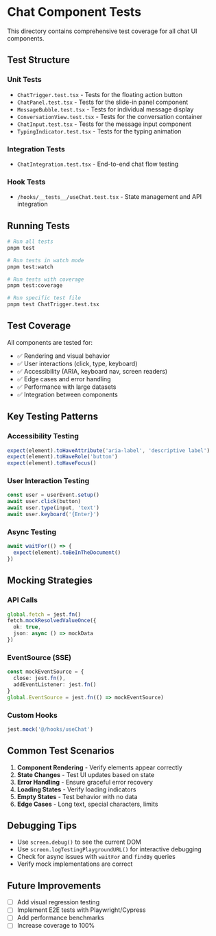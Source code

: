 # Chat Component Tests

This directory contains comprehensive test coverage for all chat UI components.

## Test Structure

### Unit Tests
- `ChatTrigger.test.tsx` - Tests for the floating action button
- `ChatPanel.test.tsx` - Tests for the slide-in panel component
- `MessageBubble.test.tsx` - Tests for individual message display
- `ConversationView.test.tsx` - Tests for the conversation container
- `ChatInput.test.tsx` - Tests for the message input component
- `TypingIndicator.test.tsx` - Tests for the typing animation

### Integration Tests
- `ChatIntegration.test.tsx` - End-to-end chat flow testing

### Hook Tests
- `/hooks/__tests__/useChat.test.tsx` - State management and API integration

## Running Tests

```bash
# Run all tests
pnpm test

# Run tests in watch mode
pnpm test:watch

# Run tests with coverage
pnpm test:coverage

# Run specific test file
pnpm test ChatTrigger.test.tsx
```

## Test Coverage

All components are tested for:
- ✅ Rendering and visual behavior
- ✅ User interactions (click, type, keyboard)
- ✅ Accessibility (ARIA, keyboard nav, screen readers)
- ✅ Edge cases and error handling
- ✅ Performance with large datasets
- ✅ Integration between components

## Key Testing Patterns

### Accessibility Testing
```typescript
expect(element).toHaveAttribute('aria-label', 'descriptive label')
expect(element).toHaveRole('button')
expect(element).toHaveFocus()
```

### User Interaction Testing
```typescript
const user = userEvent.setup()
await user.click(button)
await user.type(input, 'text')
await user.keyboard('{Enter}')
```

### Async Testing
```typescript
await waitFor(() => {
  expect(element).toBeInTheDocument()
})
```

## Mocking Strategies

### API Calls
```typescript
global.fetch = jest.fn()
fetch.mockResolvedValueOnce({
  ok: true,
  json: async () => mockData
})
```

### EventSource (SSE)
```typescript
const mockEventSource = {
  close: jest.fn(),
  addEventListener: jest.fn()
}
global.EventSource = jest.fn(() => mockEventSource)
```

### Custom Hooks
```typescript
jest.mock('@/hooks/useChat')
```

## Common Test Scenarios

1. **Component Rendering** - Verify elements appear correctly
2. **State Changes** - Test UI updates based on state
3. **Error Handling** - Ensure graceful error recovery
4. **Loading States** - Verify loading indicators
5. **Empty States** - Test behavior with no data
6. **Edge Cases** - Long text, special characters, limits

## Debugging Tips

- Use `screen.debug()` to see the current DOM
- Use `screen.logTestingPlaygroundURL()` for interactive debugging
- Check for async issues with `waitFor` and `findBy` queries
- Verify mock implementations are correct

## Future Improvements

- [ ] Add visual regression testing
- [ ] Implement E2E tests with Playwright/Cypress
- [ ] Add performance benchmarks
- [ ] Increase coverage to 100%